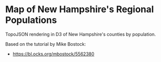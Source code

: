 # Map of New Hampshire's Regional Populations
TopoJSON rendering in D3 of New Hampshire's counties by population.

Based on the tutorial by Mike Bostock:
* https://bl.ocks.org/mbostock/5562380

